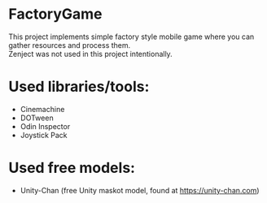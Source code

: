 # FactoryGame
This project implements simple factory style mobile game where you can gather resources and process them.<br>
Zenject was not used in this project intentionally.
# Used libraries/tools:
- Cinemachine
- DOTween
- Odin Inspector
- Joystick Pack
# Used free models:
- Unity-Chan (free Unity maskot model, found at https://unity-chan.com)
